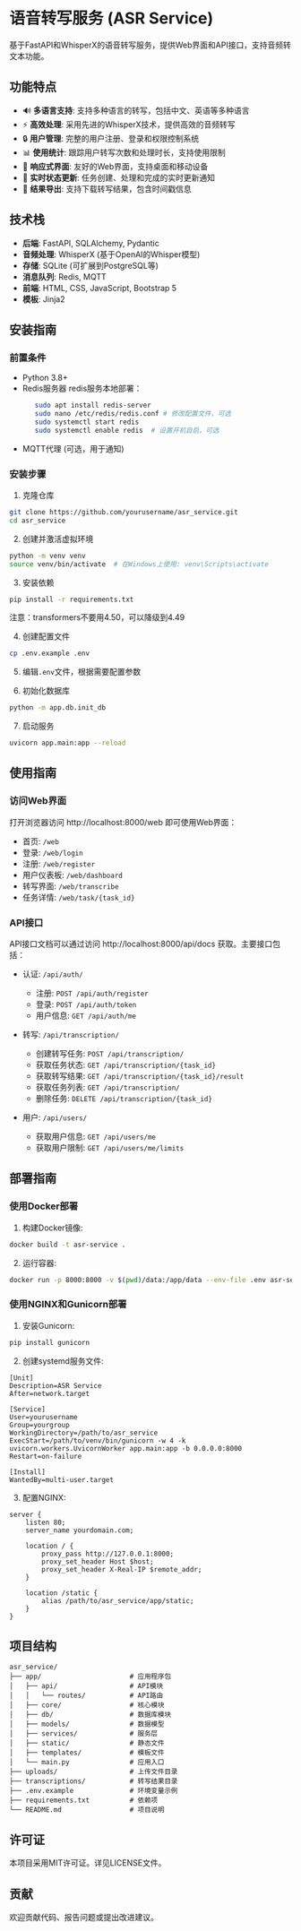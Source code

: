 # 语音转写服务 (ASR Service)

基于FastAPI和WhisperX的语音转写服务，提供Web界面和API接口，支持音频转文本功能。

## 功能特点

- 🔊 **多语言支持**: 支持多种语言的转写，包括中文、英语等多种语言
- ⚡ **高效处理**: 采用先进的WhisperX技术，提供高效的音频转写
- 🔒 **用户管理**: 完整的用户注册、登录和权限控制系统
- 📊 **使用统计**: 跟踪用户转写次数和处理时长，支持使用限制
- 📱 **响应式界面**: 友好的Web界面，支持桌面和移动设备
- 🔄 **实时状态更新**: 任务创建、处理和完成的实时更新通知
- 📄 **结果导出**: 支持下载转写结果，包含时间戳信息

## 技术栈

- **后端**: FastAPI, SQLAlchemy, Pydantic
- **音频处理**: WhisperX (基于OpenAI的Whisper模型)
- **存储**: SQLite (可扩展到PostgreSQL等)
- **消息队列**: Redis, MQTT
- **前端**: HTML, CSS, JavaScript, Bootstrap 5
- **模板**: Jinja2

## 安装指南

### 前置条件

- Python 3.8+
- Redis服务器
  redis服务本地部署：
  ```bash
     sudo apt install redis-server
     sudo nano /etc/redis/redis.conf # 修改配置文件，可选
     sudo systemctl start redis
     sudo systemctl enable redis  # 设置开机自启，可选
  ```
- MQTT代理 (可选，用于通知)

### 安装步骤

1. 克隆仓库

```bash
git clone https://github.com/yourusername/asr_service.git
cd asr_service
```

2. 创建并激活虚拟环境

```bash
python -m venv venv
source venv/bin/activate  # 在Windows上使用: venv\Scripts\activate
```

3. 安装依赖

```bash
pip install -r requirements.txt
```
注意：transformers不要用4.50，可以降级到4.49

4. 创建配置文件

```bash
cp .env.example .env
```

5. 编辑`.env`文件，根据需要配置参数

6. 初始化数据库

```bash
python -m app.db.init_db
```

7. 启动服务

```bash
uvicorn app.main:app --reload
```

## 使用指南

### 访问Web界面

打开浏览器访问 http://localhost:8000/web 即可使用Web界面：

- 首页: `/web`
- 登录: `/web/login`
- 注册: `/web/register`
- 用户仪表板: `/web/dashboard`
- 转写界面: `/web/transcribe`
- 任务详情: `/web/task/{task_id}`

### API接口

API接口文档可以通过访问 http://localhost:8000/api/docs 获取。主要接口包括：

- 认证: `/api/auth/`
  - 注册: `POST /api/auth/register`
  - 登录: `POST /api/auth/token`
  - 用户信息: `GET /api/auth/me`
  
- 转写: `/api/transcription/`
  - 创建转写任务: `POST /api/transcription/`
  - 获取任务状态: `GET /api/transcription/{task_id}`
  - 获取转写结果: `GET /api/transcription/{task_id}/result`
  - 获取任务列表: `GET /api/transcription/`
  - 删除任务: `DELETE /api/transcription/{task_id}`

- 用户: `/api/users/`
  - 获取用户信息: `GET /api/users/me`
  - 获取用户限制: `GET /api/users/me/limits`

## 部署指南

### 使用Docker部署

1. 构建Docker镜像:

```bash
docker build -t asr-service .
```

2. 运行容器:

```bash
docker run -p 8000:8000 -v $(pwd)/data:/app/data --env-file .env asr-service
```

### 使用NGINX和Gunicorn部署

1. 安装Gunicorn:

```bash
pip install gunicorn
```

2. 创建systemd服务文件:

```
[Unit]
Description=ASR Service
After=network.target

[Service]
User=yourusername
Group=yourgroup
WorkingDirectory=/path/to/asr_service
ExecStart=/path/to/venv/bin/gunicorn -w 4 -k uvicorn.workers.UvicornWorker app.main:app -b 0.0.0.0:8000
Restart=on-failure

[Install]
WantedBy=multi-user.target
```

3. 配置NGINX:

```
server {
    listen 80;
    server_name yourdomain.com;

    location / {
        proxy_pass http://127.0.0.1:8000;
        proxy_set_header Host $host;
        proxy_set_header X-Real-IP $remote_addr;
    }

    location /static {
        alias /path/to/asr_service/app/static;
    }
}
```

## 项目结构

```
asr_service/
├── app/                      # 应用程序包
│   ├── api/                  # API模块
│   │   └── routes/           # API路由
│   ├── core/                 # 核心模块
│   ├── db/                   # 数据库模块
│   ├── models/               # 数据模型
│   ├── services/             # 服务层
│   ├── static/               # 静态文件
│   ├── templates/            # 模板文件
│   └── main.py               # 应用入口
├── uploads/                  # 上传文件目录
├── transcriptions/           # 转写结果目录
├── .env.example              # 环境变量示例
├── requirements.txt          # 依赖项
└── README.md                 # 项目说明
```

## 许可证

本项目采用MIT许可证。详见LICENSE文件。

## 贡献

欢迎贡献代码、报告问题或提出改进建议。
